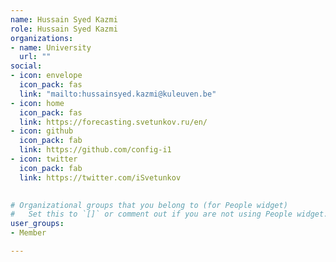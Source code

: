 ```yaml
---
name: Hussain Syed Kazmi
role: Hussain Syed Kazmi
organizations:
- name: University 
  url: ""
social:
- icon: envelope
  icon_pack: fas
  link: "mailto:hussainsyed.kazmi@kuleuven.be"
- icon: home
  icon_pack: fas
  link: https://forecasting.svetunkov.ru/en/
- icon: github
  icon_pack: fab
  link: https://github.com/config-i1
- icon: twitter
  icon_pack: fab
  link: https://twitter.com/iSvetunkov

  
# Organizational groups that you belong to (for People widget)
#   Set this to `[]` or comment out if you are not using People widget.  
user_groups:
- Member

---
```

